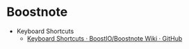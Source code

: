 # Boostnote

- Keyboard Shortcuts
    - [Keyboard Shortcuts · BoostIO/Boostnote Wiki · GitHub](https://github.com/BoostIO/Boostnote/wiki/Keyboard-Shortcuts)

